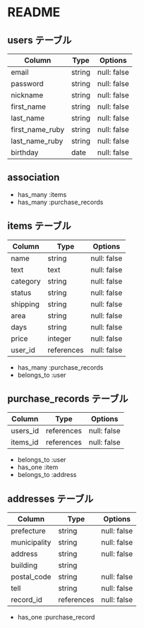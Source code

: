# README

## users テーブル

|   Column        |   Type   |   Options   |
|-----------------|----------|-------------|
| email           |  string  | null: false |
| password        |  string  | null: false |
| nickname        |  string  | null: false |
| first_name      |  string  | null: false |
| last_name       |  string  | null: false |
| first_name_ruby |  string  | null: false |
| last_name_ruby  |  string  | null: false |
| birthday        |  date    | null: false |

## association

- has_many :items
- has_many :purchase_records



## items テーブル

|   Column        |   Type     |   Options   |
|-----------------|------------|-------------|
| name            |  string    | null: false |
| text            |  text      | null: false |
| category        |  string    | null: false |
| status          |  string    | null: false |
| shipping        |  string    | null: false |
| area            |  string    | null: false |
| days            |  string    | null: false |
| price           | integer    | null: false |
| user_id         | references | null: false |

- has_many :purchase_records
- belongs_to :user


## purchase_records テーブル

|   Column        |   Type     |   Options   |
|-----------------|------------|-------------|
| users_id        | references | null: false |
| items_id        | references | null: false |

- belongs_to :user
- has_one :item
- belongs_to :address


## addresses テーブル

|   Column        |   Type     |   Options   |
|-----------------|------------|-------------|
| prefecture      |  string    | null: false |
| municipality    |  string    | null: false |
| address         |  string    | null: false |
| building        |  string    |             |
| postal_code     |  string    | null: false |
| tell            |  string    | null: false |
| record_id       | references | null: false |

- has_one :purchase_record